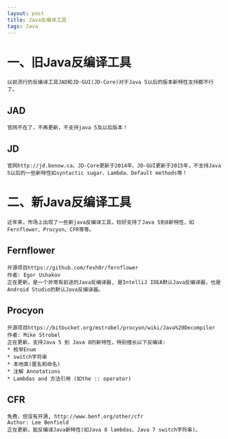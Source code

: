 ```yaml
---
layout: post
title: Java反编译工具
tags: Java
---
```


# 一、旧Java反编译工具
	以前流行的反编译工具JAD和JD-GUI(JD-Core)对于Java 5以后的版本新特性支持都不行了。

## JAD
	官网不在了，不再更新，不支持java 5及以后版本！

## JD
	官网http://jd.benow.ca、JD-Core更新于2014年、JD-GUI更新于2015年，不支持Java 5以后的一些新特性如syntactic sugar、Lambda、Default methods等！

# 二、新Java反编译工具
	近年来，市场上出现了一些新java反编译工具，较好支持了Java 5到8新特性，如Fernflower、Procyon、CFR等等。

## Fernflower
	开源项目https://github.com/fesh0r/fernflower  
	作者: Egor Ushakov  
	正在更新，是一个非常有前途的Java反编译器, 是IntelliJ IDEA默认Java反编译器，也是Android Studio的默认Java反编译器。

## Procyon
	开源项目https://bitbucket.org/mstrobel/procyon/wiki/Java%20Decompiler
	作者: Mike Strobel
	正在更新，支持Java 5 到 Java 8的新特性，特别擅长以下反编译:
	* 枚举Enum
	* switch字符串
	* 本地类(匿名和命名)
	* 注解 Annotations
	* Lambdas and 方法引用 (如the :: operator)

## CFR
	免费，但没有开源, http://www.benf.org/other/cfr  
	Author: Lee Benfield  
	正在更新，能反编译Java新特性(如Java 8 lambdas、Java 7 switch字符串)。